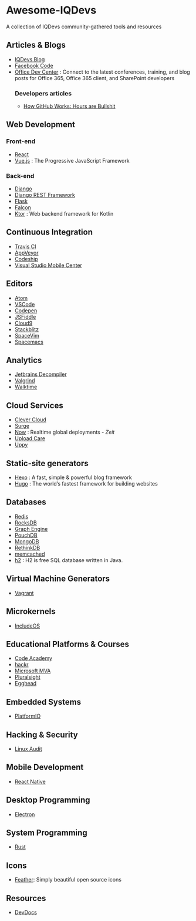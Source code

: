 # Awesome-IQDevs
A collection of IQDevs community-gathered tools and resources

## Articles & Blogs
* [IQDevs Blog](https://iqdevs.github.io)
* [Facebook Code](https://code.facebook.com/)
* [Office Dev Center](https://dev.office.com/) : Connect to the latest conferences, training, and blog posts for Office 365, Office 365 client, and SharePoint developers
  ### Developers articles
  * [How GitHub Works: Hours are Bullshit](https://zachholman.com/posts/how-github-works-hours/)

## Web Development
### Front-end
  * [React](https://facebook.github.io/react/)
  * [Vue.js](https://vuejs.org) : The Progressive JavaScript Framework
### Back-end
  * [Django](https://www.djangoproject.com/)
  * [Django REST Framework](www.django-rest-framework.org/)
  * [Flask](flask.pocoo.org/)
  * [Falcon](https://falconframework.org/)
  * [Ktor](http://ktor.io) : Web backend framework for Kotlin


## Continuous Integration
* [Travis CI](https://travis-ci.org)
* [AppVeyor](https://www.appveyor.com/)
* [Codeship](http://codeship.com/)
* [Visual Studio Mobile Center](https://mobile.azure.com)

## Editors
* [Atom](atom.io)
* [VSCode](https://code.visualstudio.com/)
* [Codepen](https://codepen.io)
* [JSFiddle](jsfiddle.net)
* [Cloud9](https://c9.io)
* [Stackblitz](https://stackblitz.com/)
* [SpaceVim](http://spacevim.org/)
* [Spacemacs](http://spacevim.org/)

## Analytics
* [Jetbrains Decompiler](jetbrains.com/decompiler/)
* [Valgrind](http://valgrind.org)
* [Walktime](https://wakatime.com)

## Cloud Services
* [Clever Cloud](https://www.clever-cloud.com/)
* [Surge](https://surge.sh/)
* [Now](https://now.sh) : Realtime global deployments - _Zeit_
* [Upload Care](https://uploadcare.com)
* [Uppy](https://uppy.io/)

## Static-site generators
* [Hexo](https://hexo.io) : A fast, simple & powerful blog framework
* [Hugo](http://gohugo.io) : The world’s fastest framework for building websites

## Databases
* [Redis](https://redis.io/)
* [RocksDB](rocksdb.org/)
* [Graph Engine](https://www.graphengine.io/)
* [PouchDB](https://pouchdb.com/)
* [MongoDB](https://www.mongodb.com/)
* [RethinkDB](https://www.rethinkdb.com/)
* [memcached](https://memcached.org/)
* [h2](http://www.h2database.com) : H2 is free SQL database written in Java.

## Virtual Machine Generators
* [Vagrant](https://www.vagrantup.com)

## Microkernels
* [IncludeOS](www.includeos.org/)

## Educational Platforms & Courses
* [Code Academy](https://www.codecademy.com)
* [hackr](https://hackr.io)
* [Microsoft MVA](https://mva.microsoft.com)
* [Pluralsight](https://pluralsight.com)
* [Egghead](https://egghead.io)

## Embedded Systems
* [PlatformIO](http://platformio.org/)

## Hacking & Security
* [Linux Audit](https://linux-audit.com/)

## Mobile Development
* [React Native](https://facebook.github.io/react-native/)

## Desktop Programming
* [Electron](https://electron.atom.io)

## System Programming
* [Rust](https://www.rust-lang.org/en-US/)

## Icons
* [Feather](https://github.com/colebemis/feather): Simply beautiful open source icons

## Resources
* [DevDocs](http://devdocs.io/)
